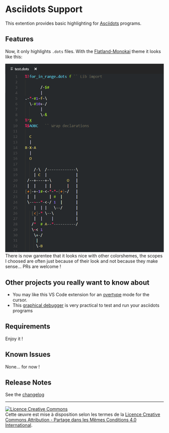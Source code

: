 # Asciidots Support


This extention provides basic highlighting for [Asciidots](https://github.com/aaronduino/asciidots/) programs.

## Features

Now, it only highlights `.dots` files.
With the [Flatland-Monokai](https://marketplace.visualstudio.com/items?itemName=gerane.Theme-FlatlandMonokai) theme it looks like this:

![Overview](images/overview.png)
There is now garentee that it looks nice with other colorshemes, the scopes I choosed are often just because of their look and not because they make sense... PRs are welcome ! 

## Other projects you really want to know about

- You may like this VS Code extension for an [overtype](https://marketplace.visualstudio.com/items?itemName=adammaras.overtype) mode for the cursor. 
- This [graphical debugger](https://github.com/ddorn/AsciidotsDebugger) is very practical to test and run your asciidots programs 

## Requirements

Enjoy it !

## Known Issues

None... for now !

## Release Notes

See the [changelog](CHANGELOG.md)

-----------------------------------

<a rel="license" href="http://creativecommons.org/licenses/by-sa/4.0/"><img alt="Licence Creative Commons" style="border-width:0" src="https://i.creativecommons.org/l/by-sa/4.0/88x31.png" /></a><br />Cette œuvre est mise à disposition selon les termes de la <a rel="license" href="http://creativecommons.org/licenses/by-sa/4.0/">Licence Creative Commons Attribution -  Partage dans les Mêmes Conditions 4.0 International</a>.